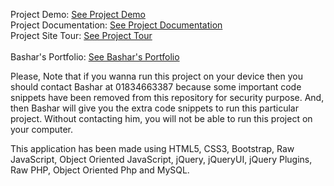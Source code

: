 Project Demo: <a target="_blank" href="https://findbashar.com/">See Project Demo</a> <br>
Project Documentation: <a target="_blank" href="https://bashar-ficom-app.000webhostapp.com/documentation.html">See Project Documentation</a><br>
Project Site Tour: <a target="_blank" href="https://www.youtube.com/watch?v=HKC2moB5jY8&t=1133s">See Project Tour</a><br><br>
Bashar's Portfolio: <a target="_blank" href="https://findbashar.com/">See Bashar's Portfolio</a> <br>

Please, Note that if you wanna run this project on your device then you should contact Bashar at 01834663387 because some important code snippets have been removed from this repository for security purpose. And, then Bashar will give you the extra code snippets to run this particular project. Without contacting him, you will not be able to run this project on your computer.

This application has been made using HTML5, CSS3, Bootstrap, Raw JavaScript, Object Oriented JavaScript, jQuery, jQueryUI, jQuery Plugins, Raw PHP, Object Oriented Php and MySQL.
